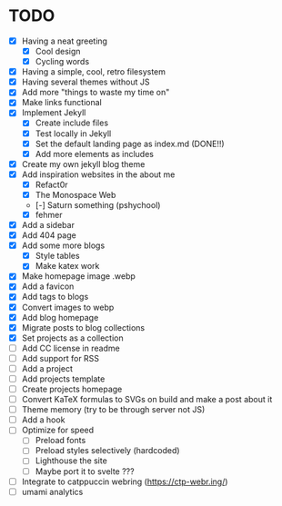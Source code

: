 # TODO

- [x] Having a neat greeting
  - [x] Cool design
  - [x] Cycling words
- [x] Having a simple, cool, retro filesystem
- [x] Having several themes without JS
- [x] Add more "things to waste my time on"
- [x] Make links functional
- [x] Implement Jekyll
  - [x] Create include files
  - [x] Test locally in Jekyll
  - [x] Set the default landing page as index.md (DONE!!)
  - [x] Add more elements as includes
- [x] Create my own jekyll blog theme
- [x] Add inspiration websites in the about me
  - [x] Refact0r
  - [x] The Monospace Web
  - [-] Saturn something (pshychool)
  - [x] fehmer
- [x] Add a sidebar
- [x] Add 404 page
- [x] Add some more blogs
  - [x] Style tables
  - [x] Make katex work
- [x] Make homepage image .webp
- [x] Add a favicon
- [x] Add tags to blogs
- [x] Convert images to webp
- [x] Add blog homepage
- [x] Migrate posts to blog collections
- [x] Set projects as a collection
- [ ] Add CC license in readme
- [ ] Add support for RSS
- [ ] Add a project
- [ ] Add projects template
- [ ] Create projects homepage
- [ ] Convert KaTeX formulas to SVGs on build and make a post about it
- [ ] Theme memory (try to be through server not JS)
- [ ] Add a hook
- [ ] Optimize for speed
  - [ ] Preload fonts
  - [ ] Preload styles selectively (hardcoded)
  - [ ] Lighthouse the site
  - [ ] Maybe port it to svelte ???
- [ ] Integrate to catppuccin webring (https://ctp-webr.ing/)
- [ ] umami analytics